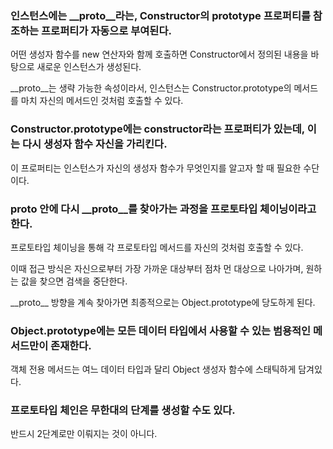 ### 인스턴스에는 __proto__라는, Constructor의 prototype 프로퍼티를 참조하는 프로퍼티가 자동으로 부여된다.

어떤 생성자 함수를 new 연산자와 함께 호출하면 Constructor에서 정의된 내용을 바탕으로 새로운 인스턴스가 생성된다.

__proto__는 생략 가능한 속성이라서, 인스턴스는 Constructor.prototype의 메서드를 마치 자신의 메서드인 것처럼 호출할 수 있다.

### Constructor.prototype에는 constructor라는 프로퍼티가 있는데, 이는 다시 생성자 함수 자신을 가리킨다.

이 프로퍼티는 인스턴스가 자신의 생성자 함수가 무엇인지를 알고자 할 때 필요한 수단이다.

### __proto__ 안에 다시 __proto__를 찾아가는 과정을 프로토타입 체이닝이라고 한다.

프로토타입 체이닝을 통해 각 프로토타입 메서드를 자신의 것처럼 호출할 수 있다.

이때 접근 방식은 자신으로부터 가장 가까운 대상부터 점차 먼 대상으로 나아가며, 원하는 값을 찾으면 검색을 중단한다.

\_\_proto__ 방향을 계속 찾아가면 최종적으로는 Object.prototype에 당도하게 된다.

### Object.prototype에는 모든 데이터 타입에서 사용할 수 있는 범용적인 메서드만이 존재한다.

객체 전용 메서드는 여느 데이터 타입과 달리 Object 생성자 함수에 스태틱하게 담겨있다.

### 프로토타입 체인은 무한대의 단계를 생성할 수도 있다.

반드시 2단계로만 이뤄지는 것이 아니다.
